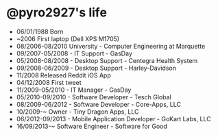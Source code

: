 @pyro2927's life
===============

- 06/01/1988 Born
- ~2006 First laptop (Dell XPS M1705)
- 08/2006-08/2010 University - Computer Engineering at Marquette
- 09/2007-05/2008 - IT Support - GasDay
- 05/2008-08/2008 - Desktop Support - Centegra Health System
- 09/2008-06/2009 - Desktop Support - Harley-Davidson
- 11/2008 Released Reddit iOS App
- 04/12/2008 First tweet
- 11/2009-05/2010 - IT Manager - GasDay
- 05/2010-09/2010 - Software Developer - Tesch Global
- 08/2009-06/2012 - Software Developer - Core-Apps, LLC
- 10/2009-~ Owner - Tiny Dragon Apps, LLC
- 06/2012-09/2013 - Mobile Application Developer - GoKart Labs, LLC
- 16/09/2013-~ Software Engineer - Software for Good

